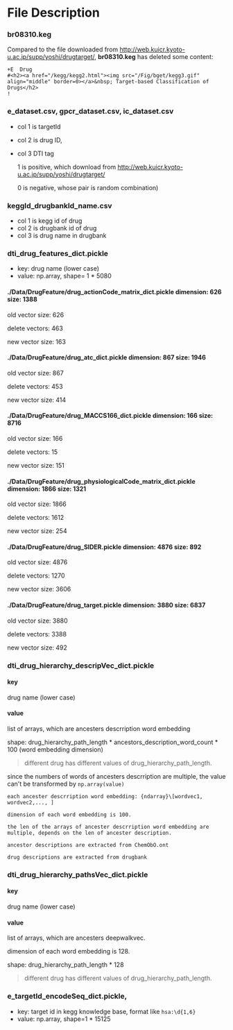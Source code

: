 # File Description
### br08310.keg
Compared to the file downloaded from http://web.kuicr.kyoto-u.ac.jp/supp/yoshi/drugtarget/,
**br08310.keg** has deleted some content:
```
+E  Drug
#<h2><a href="/kegg/kegg2.html"><img src="/Fig/bget/kegg3.gif" align="middle" border=0></a>&nbsp; Target-based Classification of Drugs</h2>
!
```

### e_dataset.csv, gpcr_dataset.csv, ic_dataset.csv
- col 1 is  targetId
- col 2 is drug ID,
- col 3 DTI tag

  1 is positive, which download from http://web.kuicr.kyoto-u.ac.jp/supp/yoshi/drugtarget/

  0 is negative, whose pair is random combination)

### keggId_drugbankId_name.csv
- col 1 is kegg id of drug
- col 2 is drugbank id of drug
- col 3 is drug name in drugbank

### dti_drug_features_dict.pickle
- key: drug name (lower case)
- value: np.array, shape= 1 * 5080

#### ./Data/DrugFeature/drug_actionCode_matrix_dict.pickle dimension:  626 size:  1388
old vector size: 626

delete vectors: 463

new vector size: 163

#### ./Data/DrugFeature/drug_atc_dict.pickle dimension:  867 size:  1946
old vector size: 867

delete vectors: 453

new vector size: 414

#### ./Data/DrugFeature/drug_MACCS166_dict.pickle dimension:  166 size:  8716
old vector size: 166

delete vectors: 15

new vector size: 151

#### ./Data/DrugFeature/drug_physiologicalCode_matrix_dict.pickle dimension:  1866 size:  1321
old vector size: 1866

delete vectors: 1612

new vector size: 254

#### ./Data/DrugFeature/drug_SIDER.pickle dimension:  4876 size:  892
old vector size: 4876

delete vectors: 1270

new vector size: 3606

#### ./Data/DrugFeature/drug_target.pickle dimension:  3880 size:  6837
old vector size: 3880

delete vectors: 3388

new vector size: 492


### dti_drug_hierarchy_descripVec_dict.pickle
#### key
drug name (lower case)
#### value
list of arrays, which are ancesters descrription word embedding

shape: drug_hierarchy_path_length * ancestors_description_word_count * 100 (word embedding dimension)
> different drug has different values of drug_hierarchy_path_length.

since the numbers of words of ancesters descrription are multiple, the value can't be transformed by `np.array(value)`

    each ancester descrription word embedding: {ndarray}\[wordvec1, wordvec2,..., ]

    dimension of each word embedding is 100.

    the len of the arrays of ancester descrription word embedding are multiple, depends on the len of ancester description.

    ancestor descriptions are extracted from ChemObO.ont

    drug descriptions are extracted from drugbank

### dti_drug_hierarchy_pathsVec_dict.pickle

#### key
drug name (lower case)
#### value
list of arrays, which are ancesters deepwalkvec.

dimension of each word embedding is 128.

shape: drug_hierarchy_path_length * 128

  > different drug has different values of drug_hierarchy_path_length.

### e_targetId_encodeSeq_dict.pickle,

- key: target id in kegg knowledge base, format like `hsa:\d{1,6}`
- value: np.array, shape=1 * 15125
